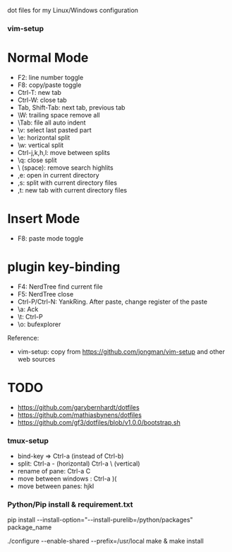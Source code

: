 dot files for my Linux/Windows configuration

### vim-setup

# Normal Mode
* F2: line number toggle
* F8: copy/paste toggle
* Ctrl-T: new tab
* Ctrl-W: close tab
* Tab, Shift-Tab: next tab, previous tab
* \\W: trailing space remove all
* \\Tab: file all auto indent
* \\v: select last pasted part
* \\e: horizontal split
* \\w: vertical split
* Ctrl-j,k,h,l: move between splits
* \\q: close split
* \\ (space): remove search highlits
* ,e: open in current directory
* ,s: split with current directory files
* ,t: new tab with current directory files

# Insert Mode
* F8: paste mode toggle

# plugin key-binding

* F4: NerdTree find current file
* F5: NerdTree close
* Ctrl-P/Ctrl-N: YankRing. After paste, change register of the paste
* \\a: Ack
* \\t: Ctrl-P
* \\o: bufexplorer

Reference:
- vim-setup: copy from https://github.com/jongman/vim-setup and other web sources

# TODO
 - https://github.com/garybernhardt/dotfiles
 - https://github.com/mathiasbynens/dotfiles
 - https://github.com/gf3/dotfiles/blob/v1.0.0/bootstrap.sh

### tmux-setup
 - bind-key => Ctrl-a (instead of Ctrl-b)
 - split: Ctrl-a - (horizontal) Ctrl-a \ (vertical)
 - rename of pane: Ctrl-a C
 - move between windows : Ctrl-a )(
 - move between panes: hjkl

### Python/Pip install & requirement.txt
pip install --install-option="--install-purelib=/python/packages" package_name

./configure --enable-shared --prefix=/usr/local
make & make install



